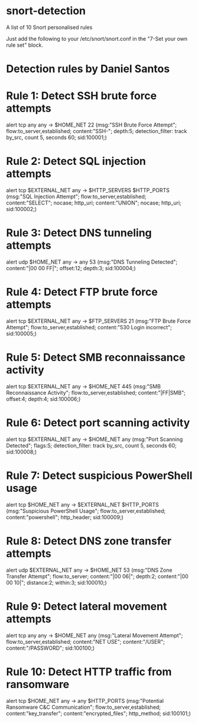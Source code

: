 # snort-detection
A list of 10 Snort personalised rules

Just add the following to your /etc/snort/snort.conf in the "7-Set your own rule set" block.
# Detection rules by Daniel Santos

# Rule 1: Detect SSH brute force attempts
alert tcp any any -> $HOME_NET 22 (msg:"SSH Brute Force Attempt"; flow:to_server,established; content:"SSH-"; depth:5; detection_filter: track by_src, count 5, seconds 60; sid:100001;)

# Rule 2: Detect SQL injection attempts
alert tcp $EXTERNAL_NET any -> $HTTP_SERVERS $HTTP_PORTS (msg:"SQL Injection Attempt"; flow:to_server,established; content:"SELECT"; nocase; http_uri; content:"UNION"; nocase; http_uri; sid:100002;)

# Rule 3: Detect DNS tunneling attempts
alert udp $HOME_NET any -> any 53 (msg:"DNS Tunneling Detected"; content:"|00 00 FF|"; offset:12; depth:3; sid:100004;)

# Rule 4: Detect FTP brute force attempts
alert tcp $EXTERNAL_NET any -> $FTP_SERVERS 21 (msg:"FTP Brute Force Attempt"; flow:to_server,established; content:"530 Login incorrect"; sid:100005;)

# Rule 5: Detect SMB reconnaissance activity
alert tcp $EXTERNAL_NET any -> $HOME_NET 445 (msg:"SMB Reconnaissance Activity"; flow:to_server,established; content:"|FF|SMB"; offset:4; depth:4; sid:100006;)

# Rule 6: Detect port scanning activity
alert tcp $EXTERNAL_NET any -> $HOME_NET any (msg:"Port Scanning Detected"; flags:S; detection_filter: track by_src, count 5, seconds 60; sid:100008;)

# Rule 7: Detect suspicious PowerShell usage
alert tcp $HOME_NET any -> $EXTERNAL_NET $HTTP_PORTS (msg:"Suspicious PowerShell Usage"; flow:to_server,established; content:"powershell"; http_header; sid:100009;)

# Rule 8: Detect DNS zone transfer attempts
alert udp $EXTERNAL_NET any -> $HOME_NET 53 (msg:"DNS Zone Transfer Attempt"; flow:to_server; content:"|00 06|"; depth:2; content:"|00 00 10|"; distance:2; within:3; sid:100010;)

# Rule 9: Detect lateral movement attempts
alert tcp any any -> $HOME_NET any (msg:"Lateral Movement Attempt"; flow:to_server,established; content:"NET USE"; content:"/USER"; content:"/PASSWORD"; sid:100100;)

# Rule 10: Detect HTTP traffic from ransomware
alert tcp $HOME_NET any -> any $HTTP_PORTS (msg:"Potential Ransomware C&C Communication"; flow:to_server,established; content:"key_transfer"; content:"encrypted_files"; http_method; sid:100101;)
